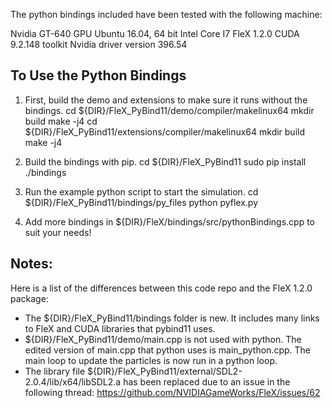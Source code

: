 The python bindings included have been tested with the following machine:

Nvidia GT-640 GPU
Ubuntu 16.04, 64 bit
Intel Core I7
FleX 1.2.0
CUDA 9.2.148 toolkit
Nvidia driver version 396.54


To Use the Python Bindings
-----------------

1. First, build the demo and extensions to make sure it runs without the bindings.
    cd ${DIR}/FleX_PyBind11/demo/compiler/makelinux64
    mkdir build
    make -j4
    cd ${DIR}/FleX_PyBind11/extensions/compiler/makelinux64
    mkdir build
    make -j4

2. Build the bindings with pip.
    cd ${DIR}/FleX_PyBind11
    sudo pip install ./bindings

3. Run the example python script to start the simulation.
    cd ${DIR}/FleX_PyBind11/bindings/py_files
    python pyflex.py

4. Add more bindings in ${DIR}/FleX/bindings/src/pythonBindings.cpp to suit your needs!

Notes: 
------------------

Here is a list of the differences between this code repo and the FleX 1.2.0 package:
- The ${DIR}/FleX_PyBind11/bindings folder is new. It includes many links to FleX and CUDA libraries that pybind11 uses.
- ${DIR}/FleX_PyBind11/demo/main.cpp is not used with python. The edited version of main.cpp that python uses is main_python.cpp. The main loop to update the particles is now run in a python loop.
- The library file ${DIR}/FleX_PyBind11/external/SDL2-2.0.4/lib/x64/libSDL2.a has been replaced due to an issue in the following thread: https://github.com/NVIDIAGameWorks/FleX/issues/62

 
